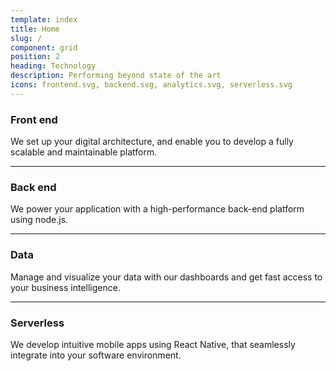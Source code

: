 ```yaml
---
template: index
title: Home
slug: /
component: grid
position: 2
heading: Technology
description: Performing beyond state of the art
icons: frontend.svg, backend.svg, analytics.svg, serverless.svg
---
```


### Front end
We set up your digital architecture, and enable you to develop a fully scalable and maintainable platform.

***

### Back end
We power your application with a high-performance back-end platform using node.js.

***

### Data
Manage and visualize your data with our dashboards and get fast access to your business intelligence.

***

### Serverless
We develop intuitive mobile apps using React Native, that seamlessly integrate into your software environment.